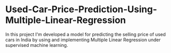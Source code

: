 # Used-Car-Price-Prediction-Using-Multiple-Linear-Regression
In this project I'm developed a model for predicting the selling price of used cars in India by using and implementing Multiple Linear Regression under supervised machine learning. 

